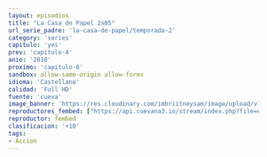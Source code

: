 ```yaml
---
layout: episodios
title: "La Casa de Papel 2x05"
url_serie_padre: 'la-casa-de-papel/temporada-2'
category: 'series'
capitulo: 'yes'
prev: 'capitulo-4'
anio: '2018'
proximo: 'capitulo-6'
sandbox: allow-same-origin allow-forms
idioma: 'Castellano'
calidad: 'Full HD'
fuente: 'cueva'
image_banner: 'https://res.cloudinary.com/imbriitneysam/image/upload/v1546638641/casa-2-banner-min.jpg'
reproductores_fembed: ["https://api.cuevana3.io/stream/index.php?file=ek5lbm9xYWNrS0xYMTZLa2xNbkdvY3ZTb3BtZng4TGp6ZFpobGFMUGtPSFQxYWFYWU1QUDFORGNwcVpnbEplc2xaTnJZSlRTMGViVTBxZGdsdEhPb3RqWGFXWnBtcFNsbHNKMmM0YTJ3THVvd29aaVpjR21vNW5DaFhlSndaV2gwZE5uVmFuRHpkekkwbmVYcHNiR3JaV1lhMlZwbTVxbm5aUnlvcUxWMWRMWTNLT1hjTlhHNWMzSQ","Castellano","https://jplayer.club/v/0pgqyslw3xz6mwm","Castellano","https://www.seriemega.site/v/667-di0ee-reddg","Subtitulado"]
reproductor: fembed
clasificacion: '+10'
tags:
- Accion
---
```












